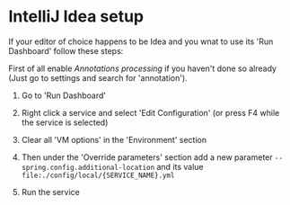 # IntelliJ Idea setup

If your editor of choice happens to be Idea and you wnat to use its 'Run Dashboard' follow these steps:

First of all enable _Annotations processing_ if you haven't done so already (Just go to settings and search for 'annotation').

1. Go to 'Run Dashboard'

2. Right click a service and select 'Edit Configuration' (or press F4 while the service is selected)

3. Clear all 'VM options' in the 'Environment' section

4. Then under the 'Override parameters' section add a new parameter `--spring.config.additional-location` and its value `file:./config/local/{SERVICE_NAME}.yml`

5. Run the service
